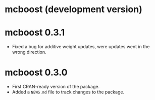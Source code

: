 # mcboost (development version)

# mcboost 0.3.1

* Fixed a bug for additive weight updates, were updates went
  in the wrong direction.

# mcboost 0.3.0

* First CRAN-ready version of the package.
* Added a `NEWS.md` file to track changes to the package.
